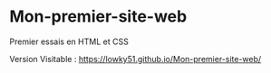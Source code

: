 # Mon-premier-site-web
Premier essais en HTML et CSS

Version Visitable : https://lowky51.github.io/Mon-premier-site-web/
